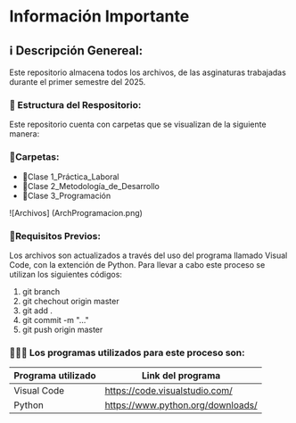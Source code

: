 # Información Importante

## ℹ️ Descripción Genereal: 
Este repositorio almacena todos los archivos, de las asginaturas trabajadas durante el primer semestre del 2025.

### 🧐 Estructura del Respositorio:

Este repositorio cuenta con carpetas que se visualizan de la siguiente manera:

### 📁Carpetas:

- 📁Clase 1_Práctica_Laboral
- 📁Clase 2_Metodología_de_Desarrollo
- 📁Clase 3_Programación

![Archivos] (ArchProgramacion.png)


### 📁Requisitos Previos:

Los archivos son actualizados a través del uso del programa llamado Visual Code, con la extención de Python. Para llevar a cabo este proceso se utilizan los siguientes códigos: 

1) git branch
2) git chechout origin master
3) git add .
4) git commit -m "..."
5) git push origin master

### 👩🏽‍💻 Los programas utilizados para este proceso son:

| Programa utilizado | Link del programa                 |
| ------------------ | --------------------------------- |
| Visual Code        | https://code.visualstudio.com/    |
| Python             | https://www.python.org/downloads/ |





